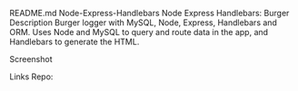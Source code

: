 README.md
Node-Express-Handlebars
Node Express Handlebars: Burger
Description
Burger logger with MySQL, Node, Express, Handlebars and ORM. Uses Node and MySQL to query and route data in the app, and Handlebars to generate the HTML.

Screenshot





































Links
Repo:
